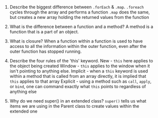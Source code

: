 
1. Describe the biggest difference between `.forEach` & `.map`.
`.foreach` cycles through the array and performs a function
`.map` does the same, but creates a new array holding the returned values from the function

2. What is the difference between a function and a method?
A method is a function that is a part of an object.

3. What is closure?
When a function within a function is used to have access to all the information within the outer function, even after the outer function has stopped running.

4. Describe the four rules of the 'this' keyword.
New - `this` here applies to the object being created
Window - `this` applies to the window when it isn't pointing to anything else.
Implicit - when a `this` keyword is used within a method that is called from an array directly, it is implied that `this` applies to that array
Explicit - using a method such as `call`, `apply`, or `bind`, one can command exactly what `this` points to regardless of anything else

5. Why do we need super() in an extended class?
`super()` tells us what items we are using in the Parent class to create values within the extended one

